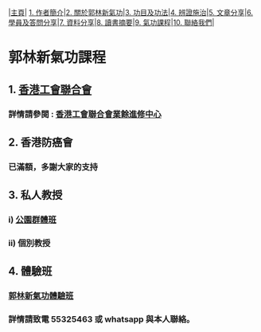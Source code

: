 |[主頁](/README.md)| [1. 作者簡介](/a10.md)|[2. 關於郭林新氣功](/a1.md)|[3. 功目及功法](/a2.md)|[4. 辨證施治](/a3.md)|[5. 文章分享](/a5.md)|[6. 學員及答問分享](/a6.md)|[7. 資料分享](/a7.md)|[8. 讀書摘要](/a4.md)|[9. 氣功課程](/郭林新氣功課程.md)|[10. 聯絡我們](/a9.md)|

# 郭林新氣功課程  

## 1. [香港工會聯合會](/工聯會.md) 
### 詳情請參閱 : [香港工會聯合會業餘進修中心](https://www.hkftustsc.org/info/index2.html)  

## 2. 香港防癌會
### 已滿額，多謝大家的支持

## 3. 私人教授
### i) [公園群體班](/群體班.md) 
### ii) 個別教授

## 4. 體驗班
### [郭林新氣功體驗班](/體驗班.md)

### 詳情請致電 55325463 或 whatsapp 與本人聯絡。
